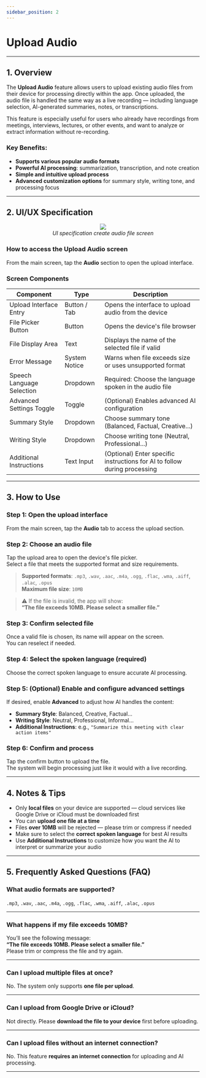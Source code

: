 ```yaml
---
sidebar_position: 2
---
```


# Upload Audio

---

## 1. Overview

The **Upload Audio** feature allows users to upload existing audio files from their device for processing directly within the app. Once uploaded, the audio file is handled the same way as a live recording — including language selection, AI-generated summaries, notes, or transcriptions.

This feature is especially useful for users who already have recordings from meetings, interviews, lectures, or other events, and want to analyze or extract information without re-recording.

### Key Benefits:

- **Supports various popular audio formats**
- **Powerful AI processing**: summarization, transcription, and note creation
- **Simple and intuitive upload process**
- **Advanced customization options** for summary style, writing tone, and processing focus

---

## 2. UI/UX Specification

<p align="center">
 <img src="https://pub-661d733d32f14d8684c7617d2f2e3372.r2.dev/docs/create_audio_file.png"/>
 <br />
 <em>UI specification create audio file screen</em>
</p>

### How to access the Upload Audio screen

From the main screen, tap the **Audio** section to open the upload interface.

### Screen Components

| Component                 | Type          | Description                                                               |
| ------------------------- | ------------- | ------------------------------------------------------------------------- |
| Upload Interface Entry    | Button / Tab  | Opens the interface to upload audio from the device                       |
| File Picker Button        | Button        | Opens the device's file browser                                           |
| File Display Area         | Text          | Displays the name of the selected file if valid                           |
| Error Message             | System Notice | Warns when file exceeds size or uses unsupported format                   |
| Speech Language Selection | Dropdown      | Required: Choose the language spoken in the audio file                    |
| Advanced Settings Toggle  | Toggle        | (Optional) Enables advanced AI configuration                              |
| Summary Style             | Dropdown      | Choose summary tone (Balanced, Factual, Creative...)                      |
| Writing Style             | Dropdown      | Choose writing tone (Neutral, Professional...)                            |
| Additional Instructions   | Text Input    | (Optional) Enter specific instructions for AI to follow during processing |

---

## 3. How to Use

### Step 1: Open the upload interface

From the main screen, tap the **Audio** tab to access the upload section.

### Step 2: Choose an audio file

Tap the upload area to open the device's file picker.  
Select a file that meets the supported format and size requirements.

> **Supported formats**: `.mp3`, `.wav`, `.aac`, `.m4a`, `.ogg`, `.flac`, `.wma`, `.aiff`, `.alac`, `.opus`  
> **Maximum file size**: `10MB`

> ⚠️ If the file is invalid, the app will show:  
> **“The file exceeds 10MB. Please select a smaller file.”**

### Step 3: Confirm selected file

Once a valid file is chosen, its name will appear on the screen.  
You can reselect if needed.

### Step 4: Select the spoken language (required)

Choose the correct spoken language to ensure accurate AI processing.

### Step 5: (Optional) Enable and configure advanced settings

If desired, enable **Advanced** to adjust how AI handles the content:

- **Summary Style**: Balanced, Creative, Factual...
- **Writing Style**: Neutral, Professional, Informal...
- **Additional Instructions**: e.g., `"Summarize this meeting with clear action items"`

### Step 6: Confirm and process

Tap the confirm button to upload the file.  
The system will begin processing just like it would with a live recording.

---

## 4. Notes & Tips

- Only **local files** on your device are supported — cloud services like Google Drive or iCloud must be downloaded first
- You can **upload one file at a time**
- Files **over 10MB** will be rejected — please trim or compress if needed
- Make sure to select the **correct spoken language** for best AI results
- Use **Additional Instructions** to customize how you want the AI to interpret or summarize your audio

---

## 5. Frequently Asked Questions (FAQ)

### What audio formats are supported?

`.mp3`, `.wav`, `.aac`, `.m4a`, `.ogg`, `.flac`, `.wma`, `.aiff`, `.alac`, `.opus`

---

### What happens if my file exceeds 10MB?

You’ll see the following message:  
**“The file exceeds 10MB. Please select a smaller file.”**  
Please trim or compress the file and try again.

---

### Can I upload multiple files at once?

No. The system only supports **one file per upload**.

---

### Can I upload from Google Drive or iCloud?

Not directly. Please **download the file to your device** first before uploading.

---

### Can I upload files without an internet connection?

No. This feature **requires an internet connection** for uploading and AI processing.

---
